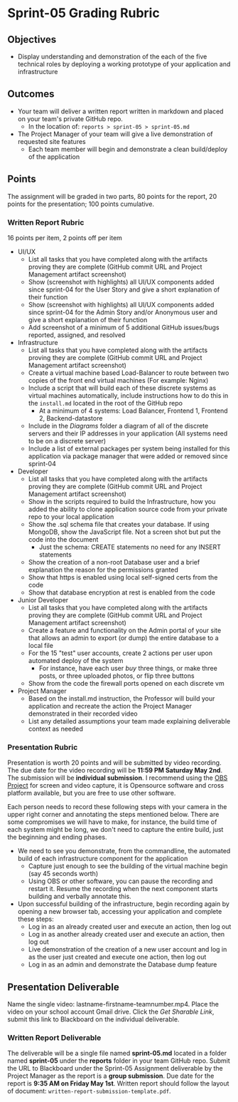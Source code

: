 # Sprint-05 Grading Rubric

## Objectives

- Display understanding and demonstration of the each of the five technical roles by deploying a working prototype of your application and infrastructure

## Outcomes

- Your team will deliver a written report written in markdown and placed on your team's private GitHub repo.
  - In the location of: ```reports > sprint-05 > sprint-05.md```
- The Project Manager of your team will give a live demonstration of requested site features
  - Each team member will begin and demonstrate a clean build/deploy of the application

## Points

The assignment will be graded in two parts, 80 points for the report, 20 points for the presentation; 100 points cumulative.

### Written Report Rubric

16 points per item, 2 points off per item

- UI/UX
  - List all tasks that you have completed along with the artifacts proving they are complete (GitHub commit URL and Project Management artifact screenshot)
  - Show (screenshot with highlights) all UI/UX components added since sprint-04 for the User Story and give a short explanation of their function
  - Show (screenshot with highlights) all UI/UX components added since sprint-04 for the Admin Story and/or Anonymous user and give a short explanation of their function
  - Add screenshot of a minimum of 5 additional GitHub issues/bugs reported, assigned, and resolved
- Infrastructure
  - List all tasks that you have completed along with the artifacts proving they are complete (GitHub commit URL and Project Management artifact screenshot)
  - Create a virtual machine based Load-Balancer to route between two copies of the front end virtual machines (For example: Nginx)
  - Include a script that will build each of these discrete systems as virtual machines automatically, include instructions how to do this in the ```install.md``` located in the root of the GitHub repo
    - At a minimum of 4 systems: Load Balancer, Frontend 1, Frontend 2, Backend-datastore
  - Include in the *Diagrams* folder a diagram of all of the discrete servers and their IP addresses in your application (All systems need to be on a discrete server)
  - Include a list of external packages per system being installed for this application via package manager that were added or removed since sprint-04
- Developer
  - List all tasks that you have completed along with the artifacts proving they are complete (GitHub commit URL and Project Management artifact screenshot)
  - Show in the scripts required to build the Infrastructure, how you added the ability to clone application source code from your private repo to your local application
  - Show the .sql schema file that creates your database.  If using MongoDB, show the JavaScript file.  Not a screen shot but put the code into the document
    - Just the schema: CREATE statements no need for any INSERT statements
  - Show the creation of a non-root Database user and a brief explanation the reason for the permissions granted
  - Show that https is enabled using local self-signed certs from the code
  - Show that database encryption at rest is enabled from the code
- Junior Developer
  - List all tasks that you have completed along with the artifacts proving they are complete (GitHub commit URL and Project Management artifact screenshot)
  - Create a feature and functionality on the Admin portal of your site that allows an admin to export (or dump) the entire database to a local file
  - For the 15 "test" user accounts, create 2 actions per user upon automated deploy of the system
    - For instance, have each user *buy* three things, or make three posts, or three uploaded photos, or flip three buttons
  - Show from the code the firewall ports opened on each discrete vm
- Project Manager
  - Based on the install.md instruction, the Professor will build your application and recreate the action the Project Manager demonstrated in their recorded video
  - List any detailed assumptions your team made explaining deliverable context as needed

### Presentation Rubric

Presentation is worth 20 points and will be submitted by video recording. The due date for the video recording will be **11:59 PM Saturday May 2nd**.  The submission will be **individual submission**.  I recommend using the [OBS Project](https://obsproject.com/ "OBS Project website") for screen and video capture, it is Opensource software and cross platform available, but you are free to use other software.

Each person needs to record these following steps with your camera in the upper right corner and annotating the steps mentioned below.  There are some compromises we will have to make, for instance, the build time of each system might be long, we don't need to capture the entire build, just the beginning and ending phases.

- We need to see you demonstrate, from the commandline, the automated build of each infrastructure component for the application
  - Capture just enough to see the building of the virtual machine begin (say 45 seconds worth)
  - Using OBS or other software, you can pause the recording and restart it.  Resume the recording when the next component starts building and verbally annotate this.  
- Upon successful building of the infrastructure, begin recording again by opening a new browser tab, accessing your application and complete these steps:
  - Log in as an already created user and execute an action, then log out
  - Log in as another already created user and execute an action, then log out
  - Live demonstration of the creation of a new user account and log in as the user just created and execute one action, then log out
  - Log in as an admin and demonstrate the Database dump feature

## Presentation Deliverable

Name the single video: lastname-firstname-teamnumber.mp4.  Place the video on your school account Gmail drive.  Click the *Get Sharable Link*, submit this link to Blackboard on the individual deliverable.

### Written Report Deliverable

The deliverable will be a single file named **sprint-05.md** located in a folder named **sprint-05** under the **reports** folder in your team GitHub repo.  Submit the URL to Blackboard under the Sprint-05 Assignment deliverable by the Project Manager as the report is a **group submission**.  Due date for the report is **9:35 AM on Friday May 1st**.  Written report should follow the layout of document: ```written-report-submission-template.pdf```.
